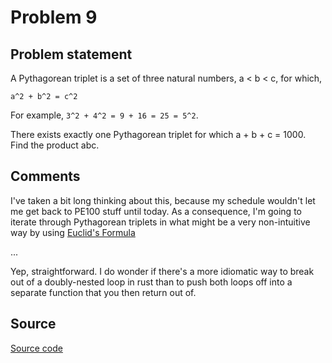 # Problem 9

## Problem statement

A Pythagorean triplet is a set of three natural numbers, a < b < c, for which,

    a^2 + b^2 = c^2

For example, `3^2 + 4^2 = 9 + 16 = 25 = 5^2`.

There exists exactly one Pythagorean triplet for which a + b + c = 1000.
Find the product abc.

## Comments

I've taken a bit long thinking about this, because my schedule
wouldn't let me get back to PE100 stuff until today. As a consequence,
I'm going to iterate through Pythagorean triplets in what might be a
very non-intuitive way by using [Euclid's
Formula](https://en.wikipedia.org/wiki/Pythagorean_triple#Generating_a_triple)

...

Yep, straightforward. I do wonder if there's a more idiomatic way to
break out of a doubly-nested loop in rust than to push both loops off
into a separate function that you then return out of.


## Source

[Source code](https://github.com/fizbin/pe100challenge/blob/master{{page.url}}/src/main.rs)
